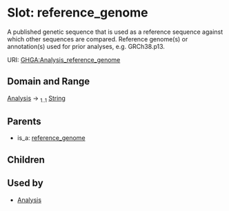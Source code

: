 
# Slot: reference_genome


A published genetic sequence that is used as a reference sequence against which other sequences are compared. Reference genome(s) or annotation(s) used for prior analyses, e.g. GRCh38.p13.

URI: [GHGA:Analysis_reference_genome](https://w3id.org/GHGA/Analysis_reference_genome)


## Domain and Range

[Analysis](Analysis.md) &#8594;  <sub>1..1</sub> [String](types/String.md)

## Parents

 *  is_a: [reference_genome](reference_genome.md)

## Children


## Used by

 * [Analysis](Analysis.md)
